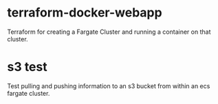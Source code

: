 # terraform-docker-webapp
Terraform for creating a Fargate Cluster and running a container on that cluster.

# s3 test

Test pulling and pushing information to an s3 bucket from within an ecs fargate cluster.